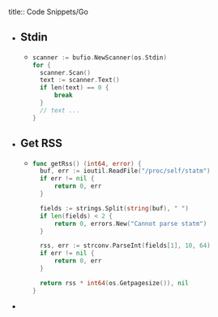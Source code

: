 title:: Code Snippets/Go

- ## Stdin
	- ```cpp
	  scanner := bufio.NewScanner(os.Stdin)
	  for {
	  	scanner.Scan()
	  	text := scanner.Text()
	  	if len(text) == 0 {
	  		break
	  	}
	  	// text ...
	  }
	  ```
- ## Get RSS
	- ```go
	  func getRss() (int64, error) {
	  	buf, err := ioutil.ReadFile("/proc/self/statm")
	  	if err != nil {
	  		return 0, err
	  	}
	  
	  	fields := strings.Split(string(buf), " ")
	  	if len(fields) < 2 {
	  		return 0, errors.New("Cannot parse statm")
	  	}
	  
	  	rss, err := strconv.ParseInt(fields[1], 10, 64)
	  	if err != nil {
	  		return 0, err
	  	}
	  
	  	return rss * int64(os.Getpagesize()), nil
	  }
	  ```
-